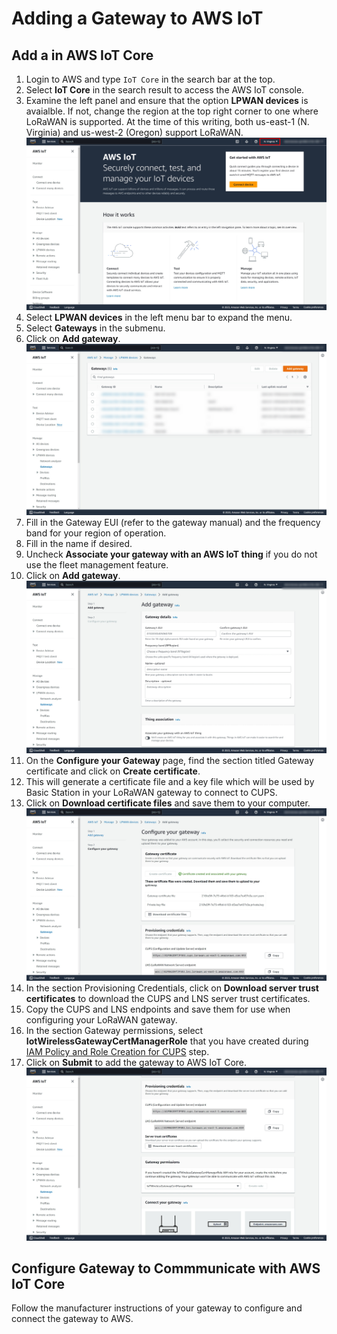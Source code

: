 # Adding a Gateway to AWS IoT

## Add a in AWS IoT Core

1. Login to AWS and type `IoT Core` in the search bar at the top.
2. Select **IoT Core** in the search result to access the AWS IoT console.
3. Examine the left panel and ensure that the option **LPWAN devices** is avaialble.
   If not, change the region at the top right corner to one where LoRaWAN is supported.
   At the time of this writing, both us-east-1 (N. Virginia) and us-west-2 (Oregon) support LoRaWAN.
   ![aws_iot_core.png](res/aws/aws_iot_core.png)
4. Select **LPWAN devices** in the left menu bar to expand the menu.
5. Select **Gateways** in the submenu.
6. Click on **Add gateway**.
   ![aws_iot_core_gw.png](res/aws/aws_iot_core_gw.png)
7. Fill in the Gateway EUI (refer to the gateway manual) and the frequency band for your region of operation.
8. Fill in the name if desired.
9. Uncheck **Associate your gateway with an AWS IoT thing** if you do not use the fleet management feature.
10. Click on **Add gateway**.
   ![aws_iot_core_gw_add.png](res/aws/aws_iot_core_gw_add.png)
11. On the **Configure your Gateway** page, find the section titled Gateway certificate and click on **Create certificate**.
12. This will generate a certificate file and a key file which will be used by Basic Station in your LoRaWAN gateway to connect to CUPS.
13. Click on **Download certificate files** and save them to your computer.
   ![aws_iot_core_gw_create_certificates.png](res/aws/aws_iot_core_gw_create_certificates.png)
14. In the section Provisioning Credentials, click on **Download server trust certificates** to download the CUPS and LNS server trust certificates.
15. Copy the CUPS and LNS endpoints and save them for use when configuring your LoRaWAN gateway.
16. In the section Gateway permissions, select **IotWirelessGatewayCertManagerRole** that you have created during [IAM Policy and Role Creation for CUPS](aws_iot_core_integration.md#iam-policy-and-role-creation-for-cups) step.
17. Click on **Submit** to add the gateway to AWS IoT Core.
   ![aws_iot_core_gw_provisioning.png](res/aws/aws_iot_core_gw_provisioning.png)

## Configure Gateway to Commmunicate with AWS IoT Core

Follow the manufacturer instructions of your gateway to configure and connect the gateway to AWS.
